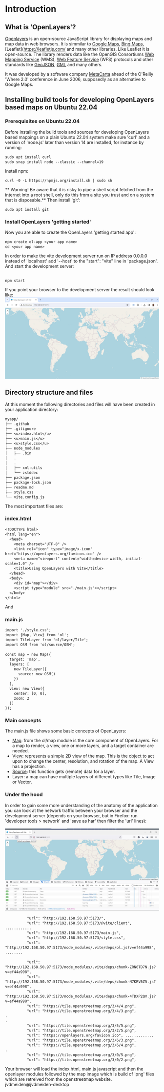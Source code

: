 # Introduction
## What is 'OpenLayers'?
[Openlayers](https://openlayers.org/) is an open-source JavaScript library for displaying maps and map data in web browsers. It is simmilar to [Google Maps](https://www.google.com/maps), [Bing Maps](https://www.bing.com/maps), [Leaflet](https://leafletjs.com/ and many other libraries. Like Leaflet it is open-source.
The library renders data like the OpenGIS Consortiums [Web Mapping Service](http://www.opengeospatial.org/standards/wms) (WMS), [Web Feature Service](http://www.opengeospatial.org/standards/wfs) (WFS) protocols and other standards like [GeoJSON](https://geojson.org), [GML](http://www.opengeospatial.org/standards/gml) and many others.

It was developed by a software company [MetaCarta](https://en.wikipedia.org/wiki/MetaCarta) ahead of the O'Reilly 'Where 2.0' conference in June 2006, supposedly as an alternative to Google Maps.
## Installing build tools for developing OpenLayers based maps on Ubuntu 22.04
### Prerequisites on Ubuntu 22.04
Before installing the build tools and sources for developing OpenLayers based mappings on a plain Ubuntu 22.04 system make sure 'curl' and a version of 'node.js' later than version 14 are installed, for instance by running:

```
sudo apt install curl
sudo snap install node --classic --channel=19
```

Install npm:

```
curl -0 -L https://npmjs.org/install.sh | sudo sh
```

** Warning! Be aware that it is risky to pipe a shell script fetched from the internet into a root shell, only do this from a site you trust and on a system that is disposable.**
Then install 'git':

```
sudo apt install git
```

### Install OpenLayers 'getting started'
Now you are able to create the OpenLayers 'getting started app':


```
npm create ol-app <your app name>
cd <your app name>
```


In order to make the vite development server run on IP address 0.0.0.0 instead of 'localhost' add '--host' to the "start": "vite" line in 'package.json'.
And start the development server:
```

npm start
```

If you point your browser to the development server the result should look like:
![](/images/openlayers.001.jpg)
## Directory structure and files
At this moment the following directories and files will have been created in your application directory:

```
myapp/
├── .github
├── .gitignore
├── <u>index.html</u>
├── <u>main.js</u>
├── <u>style.css</u>
├── node_modules
│   ├── .bin
│   .
│   .
│   ├── xml-utils
│   └── zstddec
├── package.json
├── package-lock.json
├── readme.md
├── style.css
└── vite.config.js
```

The most important files are:
### index.html

```
<!DOCTYPE html>
<html lang="en">
  <head>
    <meta charset="UTF-8" />
    <link rel="icon" type="image/x-icon" href="https://openlayers.org/favicon.ico" />
    <meta name="viewport" content="width=device-width, initial-scale=1.0" />
    <title>Using OpenLayers with Vite</title>
  </head>
  <body>
    <div id="map"></div>
    <script type="module" src="./main.js"></script>
  </body>
</html>
```

And
### main.js

```
import './style.css';
import {Map, View} from 'ol';
import TileLayer from 'ol/layer/Tile';
import OSM from 'ol/source/OSM';

const map = new Map({
  target: 'map',
  layers: [
    new TileLayer({
      source: new OSM()
    })
  ],
  view: new View({
    center: [0, 0],
    zoom: 2
  })
});
```

### Main concepts
The main.js file shows some basic concepts of OpenLayers:

- [Map](https://openlayers.org/en/latest/apidoc/module-ol_Map-Map.html): from the ol/map module is the core component of OpenLayers. For a map to render, a view, one or more layers, and a target container are needed.
- [View](https://openlayers.org/en/latest/apidoc/module-ol_View-View.html): represents a simple 2D view of the map. This is the object to act upon to change the center, resolution, and rotation of the map. A View has a projection.
- [Source](https://openlayers.org/en/latest/apidoc/module-ol_source.html): this function gets (remote) data for a layer.
- Layer: a map can have multiple layers of different types like Tile, Image or Vector.

### Under the hood
In order to gain some more understanding of the anatomy of the application you can look at the network traffic between your browser and the development server (depends on your browser, but in Firefox: run 'developer tools &gt; network' and  'save as har' then filter the 'url' lines):<br><br>
![](/images/openlayers.003.jpg)

```
          "url": "http://192.168.50.97:5173/",
          "url": "http://192.168.50.97:5173/@vite/client", ............
          "url": "http://192.168.50.97:5173/main.js",
          "url": "http://192.168.50.97:5173/style.css",
          "url": "http://192.168.50.97:5173/node_modules/.vite/deps/ol.js?v=ef44a998", ........

          "url": "http://192.168.50.97:5173/node_modules/.vite/deps/chunk-ZRN6TD7N.js?v=ef44a998",
          "url": "http://192.168.50.97:5173/node_modules/.vite/deps/chunk-N7KRV6Z5.js?v=ef44a998",
          "url": "http://192.168.50.97:5173/node_modules/.vite/deps/chunk-4TDXP2QV.js?v=ef44a998",
          "url": "https://tile.openstreetmap.org/3/4/4.png",
          "url": "https://tile.openstreetmap.org/3/4/3.png",
.
.
          "url": "https://tile.openstreetmap.org/3/5/5.png",
          "url": "https://tile.openstreetmap.org/3/2/5.png",
          "url": "https://openlayers.org/favicon.ico", .............
          "url": "https://tile.openstreetmap.org/3/6/3.png",
          "url": "https://tile.openstreetmap.org/3/6/4.png",
.
          "url": "https://tile.openstreetmap.org/3/0/5.png",
          "url": "https://tile.openstreetmap.org/3/0/2.png",
```

Your browser will load the index.html, main.js javascript and then the openlayer modules followed by the map image which is build of 'png' files which are retreived from the openstreetmap website.
jvdmeiden@jvdmeiden-desktop

